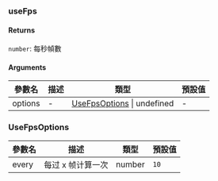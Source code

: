 ### useFps

#### Returns
`number`: 每秒幀數

#### Arguments
|參數名|描述|類型|預設值|
|---|---|---|---|
|options|-|[UseFpsOptions](#usefpsoptions) \| undefined |-|

### UseFpsOptions

|參數名|描述|類型|預設值|
|---|---|---|---|
|every|每过 x 帧计算一次|number |`10`|